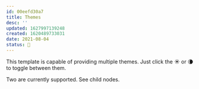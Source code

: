 ```yaml
---
id: 00eefd30a7
title: Themes
desc: ''
updated: 1627997139248
created: 1620489733031
date: 2021-08-04
status: 🌿
---
```


This template is capable of providing multiple themes. Just click the ☀️ or 🌘 to toggle between them.

Two are currently supported. See child nodes.
